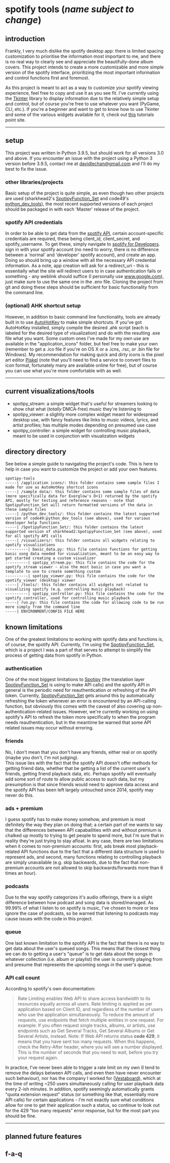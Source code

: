 # spotify tools (*name subject to change*)

## introduction

Frankly, I very much dislike the spotify desktop app: there is limited spacing customization to prioritise the information most important to me, and there is no real way to clearly see and appreciate the beautifully-done album covers. This project intends to create a more customizable and more simple version of the spotify interface, prioritizing the most important information and control functions first and foremost.

As this project is meant to act as a way to customize your spotify viewing experience, feel free to copy and use it as you see fit. I've currently using the [Tkinter](https://docs.python.org/3/library/tkinter.html) library to display information due to the relatively simple setup and control, but of course you're free to use whatever you want (PyGame, CLI, etc.). If you're a beginner and want to get to know how to use Tkinter and some of the various widgets available for it, check out [this](https://www.tutorialspoint.com/python/python_gui_programming.htm) tutorials point site.

***

## setup

This project was written in Python 3.9.5, but should work for all versions 3.0 and above. If you encounter an issue with the project using a Python 3 version before 3.9.5, contact me at <davidlechan@gmail.com> and I'll do my best to fix the issue.

### other libraries/projects

Basic setup of the project is quite simple, as even though two other projects are used (sharkhead2's [SpotipyFunction_Set](https://github.com/TheSharkhead2/SpotipyFunction_Set) and code49's [python_dev_tools](https://github.com/code49/python_dev_tools)), the most recent supported versions of each project should be packaged in with each 'Master' release of the project.

### spotify API credentials

In order to be able to get data from the [spotify API](https://developer.spotify.com/documentation/web-api/), certain account-specific credentials are required, these being client_id, client_secret, and spotify_username. To get these, simply navigate to [spotify for Developers](https://developer.spotify.com/). sign in with your spotify account (no need to worry, there is no difference between a 'normal' and 'developer' spotify account), and create an app. Doing so should bring up a window with all the necessary API credential information. As a note, app creation will ask for a redirect_uri - this is essentially what the site will redirect users to in case authentication fails or something - any weblink should suffice (I personally use www.google.com), just make sure to use the same one in the .env file. Cloning the project from git and doing these steps should be sufficient for basic functionality from the command line.

### (optional) AHK shortcut setup

However, in addition to basic command line functionality, tools are already built in to use [AutoHotKey](https://www.autohotkey.com/) to make simple shortcuts. If you've got AutoHotKey installed, simply compile the desired .ahk script (each is labeled for the desired type of visualization) and do with the resulting .exe file what you want. Some custom ones I've made for my own use are available in the "application_icons" folder, but feel free to make your own (remember to get a .ico file if you're on OS X or a .icns, .rsc, or .bin file for Windows). My recommendation for making quick and dirty icons is the pixel art editor [Piskel](https://www.piskelapp.com/) (note that you'll need to find a service to convert files to icon format, fortunately many are available online for free), but of course you can use what you're more comfortable with as well.

***

## current visualizations/tools

- spotipy_stream: a simple widget that's useful for streamers looking to show chat what (*totally* DMCA-free) music they're listening to
- spotipy_viewer: a slightly more complex widget meant for widespread desktop use, with fancy features like links to music videos, lyrics, and artist profiles; has multiple modes depending on presumed use case
- spotipy_controller: a simple widget for controlling music playback, meant to be used in conjunction with visualization widgets

## directory directory

See below a simple guide to navigating the project's code. This is here to help in case you want to customize the project or add your own features.

```
spotipy-tools  
-----| /application icons/: this folder contains some sample files I made for use as AutoHotKey shortcut icons  
-----| /sample data/: this folder contains some sample files of data (more specifically data for Everglow's D+1) returned by the spotify API, mostly for testing and reference reasons - note that SpotipyFunction_Set will return formatted versions of the data in these sample files
-----| /python_dev_tools/: this folder contains the latest supported version of code49:python_dev_tools (see above), used for various developer help functions  
-----| /SpotipyFunction_Set/: this folder contains the latest supported version of sharkhead2:SpotipyFunction_Set (see above), used for all spotify API calls  
-----| /visualizers/: this folder contains all widgets relating to spotify visualizations  
----------| basic_data.py: this file contains functions for getting basic song data needed for visualization, meant to be an easy way to get started creating a custom visualizer  
----------| spotipy_stream.py: this file contains the code for the spotify_stream viewer - also the most basic in case you want a template to use to create something custom  
----------| spotipy_viewer.py: this file contains the code for the spotify_viewer (desktop) viewer  
-----| /tools/: this folder contains all widgets not related to visualizing spotify (e.g. controlling music playback)  
----------| spotipy_controller.py: this file contains the code for the spotify_controller, used for controlling music playback  
-----| run.py: this file contains the code for allowing code to be run more simply from the command line  
-----| ENVIRONMENT/CONFIG FILE HERE  
```

## known limitations

One of the greatest limitations to working with spotify data and functions is, of course, the spotify API. Currently, I'm using the [SpotipyFunction_Set](https://github.com/TheSharkhead2/SpotipyFunction_Set), which is a project I was a part of that serves to attempt to simplify the process of getting data from spotify in Python. 

### authentication

One of the most biggest limitations to [Spotipy](https://spotipy.readthedocs.io/en/2.18.0/) (the translation layer [SpotipyFunction_Set](https://github.com/TheSharkhead2/SpotipyFunction_Set) is using to make API calls) and the spotify API in general is the periodic need for reauthentication or refreshing of the API token. Currently, [SpotipyFunction_Set](https://github.com/TheSharkhead2/SpotipyFunction_Set) gets around this by automatically refreshing the token whenever an error is encountered by an API-calling function, but obviously this comes with the caveat of also covering up non-authentication-related issues. However, we're currently working on using spotify's API to refresh the token more specifically to when the program needs reauthentication, but in the meantime be warned that some API related issues may occur without erroring.

### friends

No, I don't mean that you don't have any friends, either real or on spotify (maybe you don't, I'm not judging).  
This issue lies with the fact that the spotify API doesn't offer methods for getting friend data, whether that be getting a list of the current user's friends, getting friend playback data, etc. Perhaps spotify will eventually add some sort of route to allow public access to such data, but my presumption is that since friends would need to approve data access and the spotify API has been left largely untouched since 2014, spotify may never do this. 

### ads + premium

I guess spotify has to make money somehow, and premium is most definitely the way they plan on doing that; a certain part of me wants to say that the differences between API capabailities with and without premium is chalked up mostly to trying to get people to spend more, but I'm sure that in reality they're just trying to stay afloat. In any case, there are two limitations when it comes to non-premium accounts: first, ads break most playback-related API functions due to the fact that a different data structure is used to represent ads, and second, many functions relating to controlling playback are simply unavailable (e.g. skip backwards, due to the fact that non-premium accounts are not allowed to skip backwards/forwards more than 6 times an hour).

### podcasts

Due to the way spotify categorizes it's audio offerings, there is a slight difference between how podcast and song data is stored/managed. As 99.99% of what I listen to on spotify is music, I've chosen to more or less ignore the case of podcasts, so be warned that listening to podcasts may cause issues with the code in this project.

### queue

One last known limitation to the spotify API is the fact that there is no way to get data about the user's queued songs. This means that the closest thing we can do to getting a user's "queue" is to get data about the songs in whatever collection (i.e. album or playlist) the user is currently playing from and presume that represents the upcoming songs in the user's queue.

### API call count

According to spotify's own documentation:

> Rate Limiting enables Web API to share access bandwidth to its resources equally across all users.
> Rate limiting is applied as per application based on Client ID, and regardless of the number of users who use the application simultaneously.
> To reduce the amount of requests, use endpoints that fetch multiple entities in one request. For example: If you often request single tracks, albums, or artists, use endpoints such as Get Several Tracks, Get Several Albums or Get Several Artists, instead.
> Note: If Web API returns status **code 429**, it means that you have sent too many requests. When this happens, check the Retry-After header, where you will see a number displayed. This is the number of seconds that you need to wait, before you try your request again.

In practice, I've never been able to trigger a rate limit on my own (I tend to remove the delays between API calls, and even then have never encounter such behaviour), nor has the company I worked for ([Vestaboard](vestaboard.com)), which at the time of writing ~250 users simultaneously calling for user playback data every 2-ish minutes. In addition, spotify seemingly automatically grants "quota extension request" status (or something like that, essentially more API calls) for certain applications - I'm not exactly sure what conditions allow for one to get their application such a status, so continue to look out for the 429 "too many requests" error response, but for the most part you should be fine.

***

## planned future features

## f-a-q